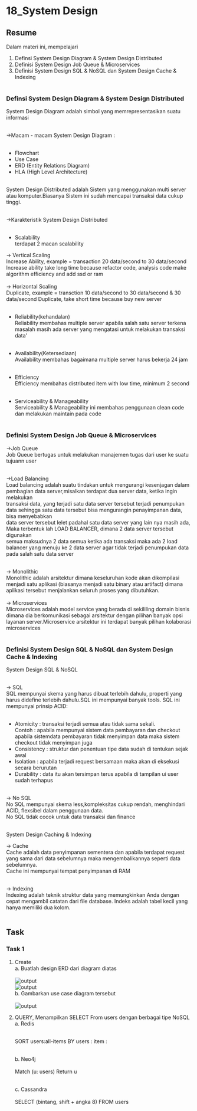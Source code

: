 # 18_System Design

## Resume

Dalam materi ini, mempelajari <br />

1. Definsi System Design Diagram & System Design Distributed <br />
2. Definisi System Design Job Queue & Microservices<br />
3. Definisi System Design SQL & NoSQL dan System Design Cache & Indexing <br /><br />

### Definsi System Design Diagram & System Design Distributed

System Design Diagram adalah simbol yang memrepresentasikan suatu informasi<br /><br />

->Macam - macam System Design Diagram :<br /><br />

- Flowchart<br />
- Use Case <br />
- ERD (Entity Relations Diagram)<br />
- HLA (High Level Architecture)<br /><br />

System Design Distributed adalah Sistem yang menggunakan multi server atau komputer.Biasanya Sistem ini sudah mencapai transaksi data cukup tinggi.<br /><br />

->Karakteristik System Design Distributed<br /><br />

- Scalability<br />
  terdapat 2 macan scalability<br />

-> Vertical Scaling<br />
Increase Ability, example = transaction 20 data/second to 30 data/second
Increase ability take long time because refactor code, analysis code make algorithm efficiency and add ssd or ram<br /><br />
-> Horizontal Scaling<br />
Duplicate, example = transction 10 data/second to 30 data/second & 30 data/second
Duplicate, take short time because buy new server<br /><br />

- Reliability(kehandalan)<br />
  Reliability membahas multiple server apabila salah satu server terkena masalah masih ada server yang mengatasi untuk melakukan transaksi data'<br /><br />

- Availability(Ketersediaan)<br />
  Availability membahas bagaimana multiple server harus bekerja 24 jam<br /><br />

- Efficiency<br />
  Efficiency membahas distributed item with low time, minimum 2 second
  <br /><br />
- Serviceability & Manageability<br />
  Serviceability & Manageability ini membahas penggunaan clean code dan melakukan maintain pada code<br /><br />

### Definisi System Design Job Queue & Microservices

->Job Queue<br />
Job Queue bertugas untuk melakukan manajemen tugas dari user ke suatu tujuann user<br /><br />

->Load Balancing<br />
Load balancing adalah suatu tindakan untuk mengurangi kesenjagan dalam pembagian data server,misalkan terdapat dua server data, ketika ingin melakukan<br />
transaksi data, yang terjadi satu data server tersebut terjadi penumpukan data sehingga satu data tersebut bisa mengurangin penayimpanan data, bisa menyebabkan<br />
data server tersebut lelet padahal satu data server yang lain nya masih ada, Maka terbentuk lah LOAD BALANCER, dimana 2 data server tersebut digunakan<br />
semua maksudnya 2 data semua ketika ada transaksi maka ada 2 load balancer yang menuju ke 2 data server agar tidak terjadi penumpukan data pada salah satu
data server<br /><br />

-> Monolithic<br />
Monolithic adalah arsitektur dimana keseluruhan kode akan dikompilasi menjadi satu aplikasi (biasanya menjadi satu binary atau artifact)
dimana aplikasi tersebut menjalankan seluruh proses yang dibutuhkan.
<br /><br />
-> Microservices<br />
Microservices adalah model service yang berada di sekililing domain bisnis dimana dia berkomunikasi sebagai arsitektur dengan pilihan banyak opsi layanan
server.Microservice arsitektur ini terdapat banyak pilihan kolaborasi microservices<br /><br />

### Definisi System Design SQL & NoSQL dan System Design Cache & Indexing

System Design SQL & NoSQL<br /><br />

-> SQL<br />
SQL mempunyai skema yang harus dibuat terlebih dahulu, properti yang harus didefine terlebih dahulu.SQL ini mempunyai banyak tools.
SQL ini mempunyai prinsip ACID:<br /><br />

- Atomicity : transaksi terjadi semua atau tidak sama sekali.<br /> Contoh : apabila mempunyai sistem data pembayaran dan checkout apabila sistemdata pembayaran tidak menyimpan data maka sistem checkout tidak menyimpan juga<br />
- Consistency : struktur dan penentuan tipe data sudah di tentukan sejak awal
- Isolation : apabila terjadi request bersamaan maka akan di eksekusi secara berurutan<br />
- Durability : data itu akan tersimpan terus apabila di tampilan ui user sudah terhapus<br /><br />

-> No SQL<br />
No SQL mempunyai skema less,kompleksitas cukup rendah, menghindari ACID, flexsibel dalam penggunaan data.<br />
No SQL tidak cocok untuk data transaksi dan finance<br /><br />

System Design Caching & Indexing<br />

-> Cache<br />
Cache adalah data penyimpanan sementera dan apabila terdapat request yang sama dari data sebelumnya maka mengembalikannya seperti data sebelumnya.<br />
Cache ini mempunyai tempat penyimpanan di RAM<br /><br />

-> Indexing<br />
Indexing adalah teknik struktur data yang memungkinkan Anda dengan cepat mengambil catatan dari file database. Indeks adalah tabel kecil yang hanya memiliki dua kolom.<br /><br />

## Task

### Task 1

1. Create <br />
   a. Buatlah design ERD dari diagram diatas <br /><br />
   ![output]()<br />
   ![output]()<br />
   b. Gambarkan use case diagram tersebut <br /><br />
   ![output]()<br />

2. QUERY, Menampilkan SELECT From users dengan berbagai tipe NoSQL <br />
   a. Redis<br /><br/>

   SORT users:all-items BY users : item : <br /><br />

   b. Neo4j <br /><br />
   Match (u: users) Return u<br /><br />

   c. Cassandra <br /><br />
   SELECT (bintang, shift + angka 8) FROM users <br /><br />
